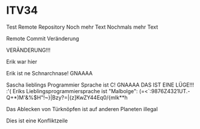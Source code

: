 # ITV34
Test Remote Repository
Noch mehr Text
Nochmals mehr Text

Remote Commit Veränderung

VERÄNDERUNG!!!


Erik war hier

Erik ist ne Schnarchnase! GNAAAA 

Sascha lieblings Programmier Sprache ist C! GNAAAA
DAS IST EINE LÜGE!!! :'(
Eriks Lieblingsprogrammiersprache ist "Malbolge":
(=&lt;`:9876Z4321UT.-Q+*)M'&amp;%$H&quot;!~}|Bzy?=|{z]KwZY44Eq0/{mlk**h

Das Ablecken von Türknöpfen ist auf anderen Planeten illegal

Dies ist eine Konfliktzeile
